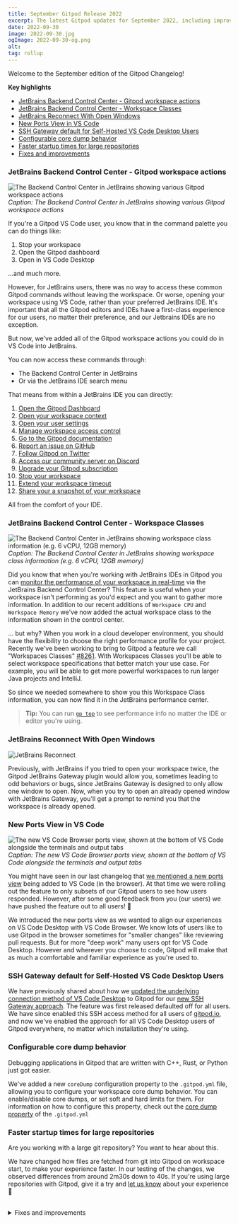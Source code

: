 ```yaml
---
title: September Gitpod Release 2022
excerpt: The latest Gitpod updates for September 2022, including improvements for JetBrains, improving the startup times for large repos and lots of other fixes and improvements.
date: 2022-09-30
image: 2022-09-30.jpg
ogImage: 2022-09-30-og.png
alt:
tag: rollup
---
```


<script>
  import Contributors from "$lib/components/changelog/contributors.svelte";
</script>

Welcome to the September edition of the Gitpod Changelog!

**Key highlights**

- [JetBrains Backend Control Center - Gitpod workspace actions](#jetbrains-backend-control-center---gitpod-workspace-actions)
- [JetBrains Backend Control Center - Workspace Classes](#jetbrains-backend-control-center---workspace-classes)
- [JetBrains Reconnect With Open Windows](#jetbrains-reconnect-with-open-windows)
- [New Ports View in VS Code](#new-ports-view-in-vs-code)
- [SSH Gateway default for Self-Hosted VS Code Desktop Users](#ssh-gateway-default-for-self-hosted-vs-code-desktop-users)
- [Configurable core dump behavior](#configurable-core-dump-behavior)
- [Faster startup times for large repositories](#faster-startup-times-for-large-repositories)
- [Fixes and improvements](#fixes-and-improvements)

### JetBrains Backend Control Center - Gitpod workspace actions

![The Backend Control Center in JetBrains showing various Gitpod workspace actions](/images/jetbrains-gateway/workspace-actions.png)
_Caption: The Backend Control Center in JetBrains showing various Gitpod workspace actions_

If you're a Gitpod VS Code user, you know that in the command palette you can do things like:

1. Stop your workspace
2. Open the Gitpod dashboard
3. Open in VS Code Desktop

...and much more.

However, for JetBrains users, there was no way to access these common Gitpod commands without leaving the workspace. Or worse, opening your workspace using VS Code, rather than your preferred JetBrains IDE. It's important that all the Gitpod editors and IDEs have a first-class experience for our users, no matter their preference, and our Jetbrains IDEs are no exception.

But now, we've added all of the Gitpod workspace actions you could do in VS Code into JetBrains.

You can now access these commands through:

- The Backend Control Center in JetBrains
- Or via the JetBrains IDE search menu

That means from within a JetBrains IDE you can directly:

1. [Open the Gitpod Dashboard](https://gitpod.io/)
2. [Open your workspace context](https://www.gitpod.io/docs/introduction/learn-gitpod/context-url)
3. [Open your user settings](https://gitpod.io/settings)
4. [Manage workspace access control](https://www.gitpod.io/docs/integrations)
5. [Go to the Gitpod documentation](https://gitpod.io/docs)
6. [Report an issue on GitHub](https://github.com/gitpod-io/gitpod/issues/new/choose)
7. [Follow Gitpod on Twitter](https://twitter.com/gitpod)
8. [Access our community server on Discord](https://www.gitpod.io/chat)
9. [Upgrade your Gitpod subscription](https://www.gitpod.io/pricing)
10. [Stop your workspace](https://www.gitpod.io/docs/configure/workspaces/workspace-lifecycle#timeouts)
11. [Extend your workspace timeout](https://www.gitpod.io/docs/configure/workspaces/workspace-lifecycle#timeouts)
12. [Share your a snapshot of your workspace](https://www.gitpod.io/docs/configure/workspaces/collaboration#sharing-snapshots)

All from the comfort of your IDE.

### JetBrains Backend Control Center - Workspace Classes

![The Backend Control Center in JetBrains showing workspace class information (e.g. 6 vCPU, 12GB memory)](/images/jetbrains-gateway/jetbrains-backend-control-center.png)
_Caption: The Backend Control Center in JetBrains showing workspace class information (e.g. 6 vCPU, 12GB memory)_

Did you know that when you're working with JetBrains IDEs in Gitpod you can [monitor the performance of your workspace in real-time](/docs/references/ides-and-editors/intellij#workspace-performance) via the JetBrains Backend Control Center? This feature is useful when your workspace isn't performing as you'd expect and you want to gather more information. In addition to our recent additions of `Workspace CPU` and `Workspace Memory` we've now added the actual workspace class to the information shown in the control center.

... but why? When you work in a cloud developer environment, you should have the flexibility to choose the right performance profile for your project. Recently we've been working to bring to Gitpod a feature we call "Workspaces Classes" [#8261](https://github.com/gitpod-io/gitpod/issues/8261). With Workspaces Classes you'll be able to select workspace specifications that better match your use case. For example, you will be able to get more powerful workspaces to run larger Java projects and IntelliJ.

So since we needed somewhere to show you this Workspace Class information, you can now find it in the JetBrains performance center.

> **Tip:** You can run [`gp top`](https://www.gitpod.io/docs/command-line-interface#top) to see performance info no matter the IDE or editor you're using.

### JetBrains Reconnect With Open Windows

![JetBrains Reconnect](/images/jetbrains-gateway/intellij-workspace-already-open.png)

Previously, with JetBrains if you tried to open your workspace twice, the Gitpod JetBrains Gateway plugin would allow you, sometimes leading to odd behaviors or bugs, since JetBrains Gateway is designed to only allow one window to open. Now, when you try to open an already opened window with JetBrains Gateway, you'll get a prompt to remind you that the workspace is already opened.

### New Ports View in VS Code

![The new VS Code Browser ports view, shown at the bottom of VS Code alongside the terminals and output tabs](/images/changelog/2022-08-01/ports.png)
_Caption: The new VS Code Browser ports view, shown at the bottom of VS Code alongside the terminals and output tabs_

You might have seen in our last changelog that [we mentioned a new ports view](https://www.gitpod.io/changelog/new-ports-explorer-changelog-view-and-connection-improvements-for-vs-code#new-ports-explorer-in-vs-code-browser) being added to VS Code (in the browser). At that time we were rolling out the feature to only subsets of our Gitpod users to see how users responded. However, after some good feedback from you (our users) we have pushed the feature out to all users! 🥳

We introduced the new ports view as we wanted to align our experiences on VS Code Desktop with VS Code Browser. We know lots of users like to use Gitpod in the browser sometimes for "smaller changes" like reviewing pull requests. But for more "deep work" many users opt for VS Code Desktop. However and wherever you choose to code, Gitpod will make that as much a comfortable and familiar experience as you're used to.

### SSH Gateway default for Self-Hosted VS Code Desktop Users

We have previously shared about how we [updated the underlying connection method of VS Code Desktop](https://www.gitpod.io/blog/vscode-desktop-ssh-updates) to Gitpod for our [new SSH Gateway approach](/docs/references/ides-and-editors/vscode#connecting-to-vs-code-desktop-ssh). The feature was first released defaulted off for all users. We have since enabled this SSH access method for all users of [gitpod.io](http://gitpod.io/), and now we've enabled the approach for all VS Code Desktop users of Gitpod everywhere, no matter which installation they're using.

### Configurable core dump behavior

Debugging applications in Gitpod that are written with C++, Rust, or Python just got easier.

We've added a new `coreDump` configuration property to the `.gitpod.yml` file, allowing you to configure your workspace core dump behavior. You can enable/disable core dumps, or set soft and hard limits for them. For information on how to configure this property, check out the [core dump property](https://www.gitpod.io/docs/references/gitpod-yml#coredump) of the `.gitpod.yml`

### Faster startup times for large repositories

Are you working with a large git repository? You want to hear about this.

We have changed how files are fetched from git into Gitpod on workspace start, to make your experience faster. In our testing of the changes, we observed differences from around 2m30s down to 40s. If you're using large repositories with Gitpod, give it a try and [let us know](https://gitpod.io/support) about your experience 🚀

<br>
<details>
<summary class="text-2xl text-important">Fixes and improvements</summary>

- [#13318](https://github.com/gitpod-io/gitpod/pull/13318) - Keep the last selected team selected <Contributors usernames="gtsiolis,laushinka,svenefftinge" />
- [#13402](https://github.com/gitpod-io/gitpod/pull/13402) - [server] Fix for the inability to delete teams that were not subscribed to usage based pricing <Contributors usernames="andrew-farries,jankeromnes" />
- [#13438](https://github.com/gitpod-io/gitpod/pull/13438) - Fix missing port in parsed clone URL. <Contributors usernames="AlexTugarev,geropl" />
- [#13205](https://github.com/gitpod-io/gitpod/pull/13205) - JetBrains: VM options to install plugins <Contributors usernames="akosyakov,andreafalzetti,filiptronicek,subinamathew" />
- [#12445](https://github.com/gitpod-io/gitpod/pull/12445) - Support for storing VS Code edit sessions in sync server <Contributors usernames="akosyakov,andrew-farries,filiptronicek,jeanp413,mustard-mh" />
- [#13295](https://github.com/gitpod-io/gitpod/pull/13295) - Avoid second prebuild been triggered on same commit. <Contributors usernames="AlexTugarev,geropl" />
- [#13296](https://github.com/gitpod-io/gitpod/pull/13296) - Fail prebuild if image build fails. <Contributors usernames="AlexTugarev,easyCZ" />
- [#13186](https://github.com/gitpod-io/gitpod/pull/13186) - Restrict reuse of phone numbers for verification <Contributors usernames="atduarte,easyCZ,svenefftinge" />
- [#13203](https://github.com/gitpod-io/gitpod/pull/13203) - [server]: Add a liveness probe which fails when the nodejs event loop lag exceeds a certain threshold <Contributors usernames="andrew-farries,easyCZ" />
- [#13080](https://github.com/gitpod-io/gitpod/pull/13080) - JetBrains Gateway: Avoid 30 seconds delay when connecting to a workspace using an expired token <Contributors usernames="andreafalzetti,felladrin" />
- [#13161](https://github.com/gitpod-io/gitpod/pull/13161) - Admin dashboard now has pagination <Contributors usernames="easyCZ,geropl,svenefftinge" />
- [#13108](https://github.com/gitpod-io/gitpod/pull/13108) - Fix reading .gitpod.yml for self-managed GHE instances. <Contributors usernames="AlexTugarev,geropl" />
- [#13065](https://github.com/gitpod-io/gitpod/pull/13065) - Added a usage view that displays past workspace sessions on individual and team accounts. <Contributors usernames="easyCZ,jldec,svenefftinge" />
- [#13084](https://github.com/gitpod-io/gitpod/pull/13084) - Update GoLand IDE image to version 222.4167.25. <Contributors usernames="felladrin" />
- [#13057](https://github.com/gitpod-io/gitpod/pull/13057) - improved automated code configuration service for `go` <Contributors usernames="Siddhant-K-code,svenefftinge" />
- [#13001](https://github.com/gitpod-io/gitpod/pull/13001) - Update GitLab API library, which fixes paginated API requests. <Contributors usernames="AlexTugarev,gtsiolis,metcalfc,svenefftinge" />
- [#13033](https://github.com/gitpod-io/gitpod/pull/13033) - Update PhpStorm IDE image to version 222.4167.33. <Contributors usernames="felladrin" />
- [#13032](https://github.com/gitpod-io/gitpod/pull/13032) - Update PyCharm IDE image to version 222.4167.33. <Contributors usernames="felladrin" />
- [#12670](https://github.com/gitpod-io/gitpod/pull/12670) - Dismiss Usage Limit notifications automatically. <Contributors usernames="AlexTugarev,geropl,jldec,svenefftinge" />
- [#12994](https://github.com/gitpod-io/gitpod/pull/12994) - Update IntelliJ IDEA IDE image to version 222.4167.29. <Contributors usernames="felladrin" />
- [#12412](https://github.com/gitpod-io/gitpod/pull/12412) - Add beta notice and label on usage <Contributors usernames="easyCZ,filiptronicek,gtsiolis,laushinka" />
- [#12852](https://github.com/gitpod-io/gitpod/pull/12852) - Add link to support on phone verification <Contributors usernames="gtsiolis,svenefftinge" />
- [#12833](https://github.com/gitpod-io/gitpod/pull/12833) - Improve fetching repositories loading state <Contributors usernames="gtsiolis,svenefftinge" />
- [#12771](https://github.com/gitpod-io/gitpod/pull/12771) - Show personal Usage page. <Contributors usernames="AlexTugarev,andrew-farries" />
- [#12621](https://github.com/gitpod-io/gitpod/pull/12621) - JetBrains IDEs now have actions related to Gitpod, which can be accessed via Control Center and via the Search Menu. <Contributors usernames="akosyakov,andreafalzetti,felladrin" />
- [#12669](https://github.com/gitpod-io/gitpod/pull/12669) - Reword "Spending Limit" to "Usage Limit" <Contributors usernames="AlexTugarev,andrew-farries,jldec" />
- [#12568](https://github.com/gitpod-io/gitpod/pull/12568) - JetBrains: Provide workspace class info in Backend Control Center <Contributors usernames="akosyakov,andreafalzetti,felladrin" />
- [#12232](https://github.com/gitpod-io/gitpod/pull/12232) - Fixed JetBrains connection loop when connecting twice to the same workspace <Contributors usernames="akosyakov,andreafalzetti,felladrin" />

</details>
